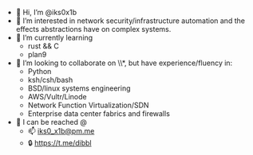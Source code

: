 
- 👋 Hi, I’m @iks0x1b
- 👀 I’m interested in network security/infrastructure automation and the effects abstractions have on complex systems.
- 🌱 I’m currently learning
    - rust && C
    - plan9
- 🧠 I’m looking to collaborate on \\\\*, but have experience/fluency in:
    - Python
    - ksh/csh/bash
    - BSD/linux systems engineering
    - AWS/Vultr/Linode
    - Network Function Virtualization/SDN
    - Enterprise data center fabrics and firewalls
- :speech_balloon: I can be reached @
    - 📫 iks0_x1b@pm.me
    - 🔒 https://t.me/dibbl

<!---
iks0x1b/iks0x1b is a ✨ special ✨ repository because its `README.md` (this file) appears on your GitHub profile.
You can click the Preview link to take a look at your changes.
--->

